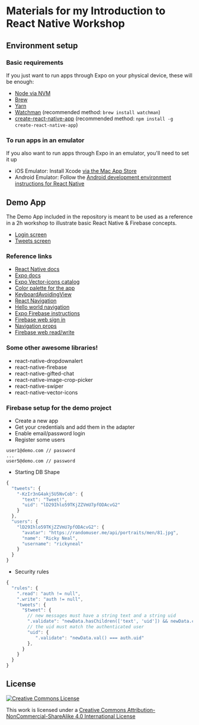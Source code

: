 # Materials for my Introduction to React Native Workshop

## Environment setup

### Basic requirements
If you just want to run apps through Expo on your physical device, these will be enough:

* [Node via NVM](https://github.com/creationix/nvm#installation)
* [Brew](https://yarnpkg.com/lang/en/docs/install/)
* [Yarn](https://yarnpkg.com/lang/en/docs/install/)
* [Watchman](https://facebook.github.io/watchman/docs/install.html) (recommended method: `brew install watchman`)
* [create-react-native-app](https://facebook.github.io/react-native/docs/getting-started.html) (recommended method: `npm install -g create-react-native-app`)

### To run apps in an emulator
If you also want to run apps through Expo in an emulator, you'll need to set it up

* iOS Emulator: Install Xcode [via the Mac App Store](https://itunes.apple.com/us/app/xcode/id497799835?mt=12)
* Android Emulator: Follow the [Android development environment instructions for React Native](https://facebook.github.io/react-native/docs/getting-started.html#android-development-environment)

## Demo App

The Demo App included in the repository is meant to be used as a reference in a 2h workshop to illustrate basic React Native & Firebase concepts.

* [Login screen](screenshots/Login.png)
* [Tweets screen](screenshots/Tweets.png)

### Reference links
* [React Native docs](https://facebook.github.io/react-native/docs/getting-started.html)
* [Expo docs](https://docs.expo.io/versions/latest/index.html)
* [Expo Vector-icons catalog](https://expo.github.io/vector-icons/)
* [Color palette for the app](https://coolors.co/1dcaff-0084b4-00aced-c0deed-ffffff)
* [KeyboardAvoidingView](https://facebook.github.io/react-native/docs/keyboardavoidingview.html)
* [React Navigation](https://reactnavigation.org)
* [Hello world navigation](https://reactnavigation.org/docs/intro/basic-app)
* [Expo Firebase instructions](https://docs.expo.io/versions/latest/guides/using-firebase.html)
* [Firebase web sign in](https://firebase.google.com/docs/reference/js/firebase.auth.Auth#signInWithEmailAndPassword)
* [Navigation props](https://reactnavigation.org/docs/navigators/navigation-prop)
* [Firebase web read/write](https://firebase.google.com/docs/database/web/read-and-write)

### Some other awesome libraries!

* react-native-dropdownalert
* react-native-firebase
* react-native-gifted-chat
* react-native-image-crop-picker
* react-native-swiper
* react-native-vector-icons

### Firebase setup for the demo project

* Create a new app
* Get your credentials and add them in the adapter
* Enable email/password login
* Register some users

```
user1@demo.com // password
...
user5@demo.com // password
```

* Starting DB Shape


```javascript
{
  "tweets": {
    "-KzIr3nG4akj5U5NvCob": {
      "text": "Tweet!",
      "uid": "lD29Ihlo59TKjZZVmU7pfODAcvG2"
    }
  },
  "users": {
    "lD29Ihlo59TKjZZVmU7pfODAcvG2": {
      "avatar": "https://randomuser.me/api/portraits/men/81.jpg",
      "name": "Ricky Neal",
      "username": "rickyneal"
    }
  }
}
```

* Security rules

```javascript
{
  "rules": {
    ".read": "auth != null",
    ".write": "auth != null",
    "tweets": {
      "$tweet": {
        // new messages must have a string text and a string uid
        ".validate": "newData.hasChildren(['text', 'uid']) && newData.child('text').isString() && newData.child('uid').isString()",
        // the uid must match the authenticated user
        "uid": {
           ".validate": "newData.val() === auth.uid"
        },
      }
    }
  }
}
```

## License

[![Creative Commons License](https://i.creativecommons.org/l/by-nc-sa/4.0/88x31.png)](http://creativecommons.org/licenses/by-nc-sa/4.0/)

This work is licensed under a [Creative Commons Attribution-NonCommercial-ShareAlike 4.0 International License](http://creativecommons.org/licenses/by-nc-sa/4.0/)
